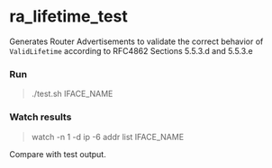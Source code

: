 # ra_lifetime_test
Generates Router Advertisements to validate the correct behavior of `ValidLifetime` according to RFC4862 Sections 5.5.3.d and  5.5.3.e

### Run
> ./test.sh IFACE_NAME

### Watch results
> watch -n 1 -d ip -6 addr list IFACE_NAME


Compare with test output.
